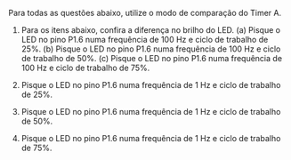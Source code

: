 Para todas as questões abaixo, utilize o modo de comparação do Timer A.

1. Para os itens abaixo, confira a diferença no brilho do LED.
	(a) Pisque o LED no pino P1.6 numa frequência de 100 Hz e ciclo de trabalho de 25%.
	(b) Pisque o LED no pino P1.6 numa frequência de 100 Hz e ciclo de trabalho de 50%.
	(c) Pisque o LED no pino P1.6 numa frequência de 100 Hz e ciclo de trabalho de 75%.

2. Pisque o LED no pino P1.6 numa frequência de 1 Hz e ciclo de trabalho de 25%.

3. Pisque o LED no pino P1.6 numa frequência de 1 Hz e ciclo de trabalho de 50%.

4. Pisque o LED no pino P1.6 numa frequência de 1 Hz e ciclo de trabalho de 75%.


















